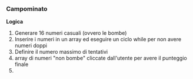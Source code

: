 ### Campominato

**Logica**

1. Generare 16 numeri casuali (ovvero le bombe)
2. Inserire i numeri in un array ed eseguire un ciclo while per non avere numeri doppi 
3. Definire il numero massimo di tentativi 
4. array di numeri "non bombe" cliccate dall'utente per avere il punteggio finale
5. 
